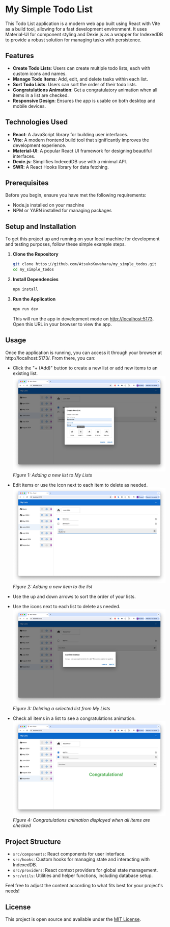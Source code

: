 # My Simple Todo List

This Todo List application is a modern web app built using React with Vite as a build tool, allowing for a fast development environment. It uses Material-UI for component styling and Dexie.js as a wrapper for IndexedDB to provide a robust solution for managing tasks with persistence.

## Features

- **Create Todo Lists**: Users can create multiple todo lists, each with custom icons and names.
- **Manage Todo Items**: Add, edit, and delete tasks within each list.
- **Sort Todo Lists**: Users can sort the order of their todo lists.
- **Congratulations Animation**: Get a congratulatory animation when all items in a list are checked.
- **Responsive Design**: Ensures the app is usable on both desktop and mobile devices.

## Technologies Used

- **React**: A JavaScript library for building user interfaces.
- **Vite**: A modern frontend build tool that significantly improves the development experience.
- **Material-UI**: A popular React UI framework for designing beautiful interfaces.
- **Dexie.js**: Simplifies IndexedDB use with a minimal API.
- **SWR**: A React Hooks library for data fetching.

## Prerequisites

Before you begin, ensure you have met the following requirements:

- Node.js installed on your machine
- NPM or YARN installed for managing packages

## Setup and Installation

To get this project up and running on your local machine for development and testing purposes, follow these simple example steps.

1. **Clone the Repository**

   ```bash
   git clone https://github.com/AtsukoKuwahara/my_simple_todos.git
   cd my_simple_todos
   ```

2. **Install Dependencies**

   ```bash
   npm install
   ```

3. **Run the Application**

   ```bash
   npm run dev
   ```

   This will run the app in development mode on [http://localhost:5173](http://localhost:5173). Open this URL in your browser to view the app.
   
## Usage

Once the application is running, you can access it through your browser at http://localhost:5173/. From there, you can:

- Click the "+ (Add)" button to create a new list or add new items to an existing list.
![Adding a List](src/assets/create_new_list_hover.jpeg)  
*Figure 1: Adding a new list to My Lists*

- Edit items or use the icon next to each item to delete as needed.
![Adding an Item](src/assets/add_new_item.jpeg)  
*Figure 2: Adding a new item to the list*

- Use the up and down arrows to sort the order of your lists.
- Use the icons next to each list to delete as needed.
![Deleting a List](src/assets/delete_list_msg.jpeg)  
*Figure 3: Deleting a selected list from My Lists*

- Check all items in a list to see a congratulations animation.
![Congratulations](src/assets/congrats_animation.jpeg)  
*Figure 4: Congratulations animation displayed when all items are checked*

## Project Structure

- `src/components`: React components for user interface.
- `src/hooks`: Custom hooks for managing state and interacting with IndexedDB.
- `src/providers`: React context providers for global state management.
- `src/utils`: Utilities and helper functions, including database setup.


Feel free to adjust the content according to what fits best for your project's needs!

## License

This project is open source and available under the [MIT License](LICENSE).
